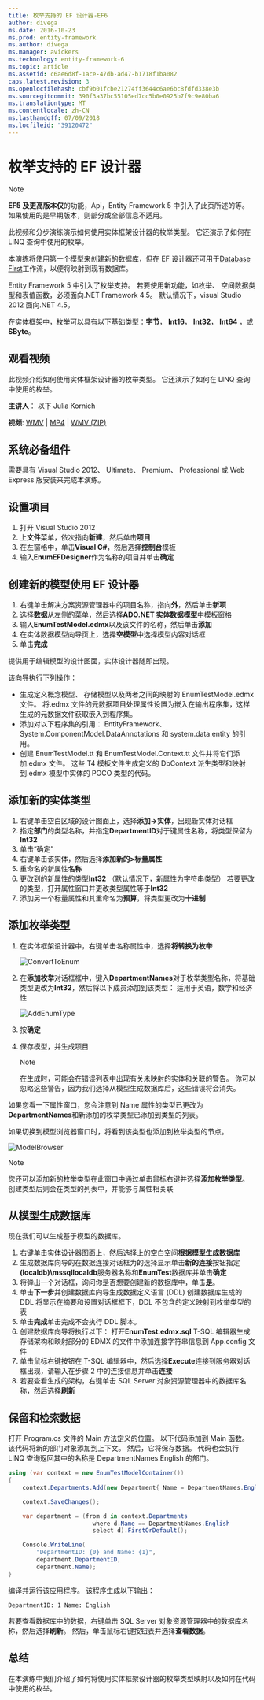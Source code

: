 ```yaml
---
title: 枚举支持的 EF 设计器-EF6
author: divega
ms.date: 2016-10-23
ms.prod: entity-framework
ms.author: divega
ms.manager: avickers
ms.technology: entity-framework-6
ms.topic: article
ms.assetid: c6ae6d8f-1ace-47db-ad47-b1718f1ba082
caps.latest.revision: 3
ms.openlocfilehash: cbf9b01fcbe21274ff3644c6ae6bc8fdfd338e3b
ms.sourcegitcommit: 390f3a37bc55105ed7cc5b0e0925b7f9c9e80ba6
ms.translationtype: MT
ms.contentlocale: zh-CN
ms.lasthandoff: 07/09/2018
ms.locfileid: "39120472"
---
```

# <a name="enum-support---ef-designer"></a>枚举支持的 EF 设计器
> [!NOTE]
> **EF5 及更高版本仅**的功能，Api，Entity Framework 5 中引入了此页所述的等。 如果使用的是早期版本，则部分或全部信息不适用。

此视频和分步演练演示如何使用实体框架设计器的枚举类型。 它还演示了如何在 LINQ 查询中使用的枚举。

本演练将使用第一个模型来创建新的数据库，但在 EF 设计器还可用于[Database First](~/ef6/modeling/designer/workflows/database-first.md)工作流，以便将映射到现有数据库。

Entity Framework 5 中引入了枚举支持。 若要使用新功能，如枚举、 空间数据类型和表值函数，必须面向.NET Framework 4.5。 默认情况下，visual Studio 2012 面向.NET 4.5。

在实体框架中，枚举可以具有以下基础类型：**字节**， **Int16**， **Int32**， **Int64** ，或**SByte**。

## <a name="watch-the-video"></a>观看视频
此视频介绍如何使用实体框架设计器的枚举类型。 它还演示了如何在 LINQ 查询中使用的枚举。

**主讲人**： 以下 Julia Kornich

**视频**: [WMV](http://download.microsoft.com/download/0/7/A/07ADECC9-7893-415D-9F20-8B97D46A37EC/HDI-ITPro-MSDN-winvideo-enumwithdesiger.wmv) | [MP4](http://download.microsoft.com/download/0/7/A/07ADECC9-7893-415D-9F20-8B97D46A37EC/HDI-ITPro-MSDN-mp4video-enumwithdesiger.m4v) | [WMV (ZIP)](http://download.microsoft.com/download/0/7/A/07ADECC9-7893-415D-9F20-8B97D46A37EC/HDI-ITPro-MSDN-winvideo-enumwithdesiger.zip)

## <a name="pre-requisites"></a>系统必备组件

需要具有 Visual Studio 2012、 Ultimate、 Premium、 Professional 或 Web Express 版安装来完成本演练。

## <a name="set-up-the-project"></a>设置项目

1.  打开 Visual Studio 2012
2.  上**文件**菜单，依次指向**新建**，然后单击**项目**
3.  在左窗格中，单击**Visual C\#**，然后选择**控制台**模板
4.  输入**EnumEFDesigner**作为名称的项目并单击**确定**

## <a name="create-a-new-model-using-the-ef-designer"></a>创建新的模型使用 EF 设计器

1.  右键单击解决方案资源管理器中的项目名称，指向**外**，然后单击**新项**
2.  选择**数据**从左侧的菜单，然后选择**ADO.NET 实体数据模型**中模板窗格
3.  输入**EnumTestModel.edmx**以及该文件的名称，然后单击**添加**
4.  在实体数据模型向导页上，选择**空模型**中选择模型内容对话框
5.  单击**完成**

提供用于编辑模型的设计图面，实体设计器随即出现。

该向导执行下列操作：

-   生成定义概念模型、 存储模型以及两者之间的映射的 EnumTestModel.edmx 文件。 将.edmx 文件的元数据项目处理属性设置为嵌入在输出程序集，这样生成的元数据文件获取嵌入到程序集。
-   添加对以下程序集的引用： EntityFramework、 System.ComponentModel.DataAnnotations 和 system.data.entity 的引用。
-   创建 EnumTestModel.tt 和 EnumTestModel.Context.tt 文件并将它们添加.edmx 文件。 这些 T4 模板文件生成定义的 DbContext 派生类型和映射到.edmx 模型中实体的 POCO 类型的代码。

## <a name="add-a-new-entity-type"></a>添加新的实体类型

1.  右键单击空白区域的设计图面上，选择**添加-&gt;实体**，出现新实体对话框
2.  指定**部门**的类型名称，并指定**DepartmentID**对于键属性名称，将类型保留为**Int32**
3.  单击“确定” 
4.  右键单击该实体，然后选择**添加新的&gt;标量属性**
5.  重命名的新属性**名称**
6.  更改到的新属性的类型**Int32** （默认情况下，新属性为字符串类型） 若要更改的类型，打开属性窗口并更改类型属性等于**Int32**
7.  添加另一个标量属性和其重命名为**预算**，将类型更改为**十进制**

## <a name="add-an-enum-type"></a>添加枚举类型

1.  在实体框架设计器中，右键单击名称属性中，选择**将转换为枚举**

    ![ConvertToEnum](~/ef6/media/converttoenum.png)

2.  在**添加枚举**对话框框中，键入**DepartmentNames**对于枚举类型名称，将基础类型更改为**Int32**，然后将以下成员添加到该类型： 适用于英语，数学和经济性

    ![AddEnumType](~/ef6/media/addenumtype.png)

3.  按**确定**
4.  保存模型，并生成项目
    > [!NOTE]
    > 在生成时，可能会在错误列表中出现有关未映射的实体和关联的警告。 你可以忽略这些警告，因为我们选择从模型生成数据库后，这些错误将会消失。

如果您看一下属性窗口，您会注意到 Name 属性的类型已更改为**DepartmentNames**和新添加的枚举类型已添加到类型的列表。

如果切换到模型浏览器窗口时，将看到该类型也添加到枚举类型的节点。

![ModelBrowser](~/ef6/media/modelbrowser.png)

>[!NOTE]
> 您还可以添加新的枚举类型在此窗口中通过单击鼠标右键并选择**添加枚举类型**。 创建类型后则会在类型的列表中，并能够与属性相关联

## <a name="generate-database-from-model"></a>从模型生成数据库

现在我们可以生成基于模型的数据库。

1.  右键单击实体设计器图面上，然后选择上的空白空间**根据模型生成数据库**
2.  生成数据库向导的在数据连接对话框为的选择显示单击**新的连接**按钮指定 **(localdb)\\mssqllocaldb**服务器名称和**EnumTest**数据库并单击**确定**
3.  将弹出一个对话框，询问你是否想要创建新的数据库中，单击**是**。
4.  单击**下一步**并创建数据库向导生成数据定义语言 (DDL) 创建数据库生成的 DDL 将显示在摘要和设置对话框框下，DDL 不包含的定义映射到枚举类型的表
5.  单击**完成**单击完成不会执行 DDL 脚本。
6.  创建数据库向导将执行以下： 打开**EnumTest.edmx.sql** T-SQL 编辑器生成存储架构和映射部分的 EDMX 的文件中添加连接字符串信息到 App.config 文件
7.  单击鼠标右键按钮在 T-SQL 编辑器中，然后选择**Execute**连接到服务器对话框出现，请输入在步骤 2 中的连接信息并单击**连接**
8.  若要查看生成的架构，右键单击 SQL Server 对象资源管理器中的数据库名称，然后选择**刷新**

## <a name="persist-and-retrieve-data"></a>保留和检索数据

打开 Program.cs 文件的 Main 方法定义的位置。 以下代码添加到 Main 函数。 该代码将新的部门对象添加到上下文。 然后，它将保存数据。 代码也会执行 LINQ 查询返回其中的名称是 DepartmentNames.English 的部门。

``` csharp
using (var context = new EnumTestModelContainer())
{
    context.Departments.Add(new Department{ Name = DepartmentNames.English });

    context.SaveChanges();

    var department = (from d in context.Departments
                        where d.Name == DepartmentNames.English
                        select d).FirstOrDefault();

    Console.WriteLine(
        "DepartmentID: {0} and Name: {1}",
        department.DepartmentID,  
        department.Name);
}
```

编译并运行该应用程序。 该程序生成以下输出：

```
DepartmentID: 1 Name: English
```

若要查看数据库中的数据，右键单击 SQL Server 对象资源管理器中的数据库名称，然后选择**刷新**。 然后，单击鼠标右键按钮表并选择**查看数据**。

## <a name="summary"></a>总结

在本演练中我们介绍了如何将使用实体框架设计器的枚举类型映射以及如何在代码中使用的枚举。 
